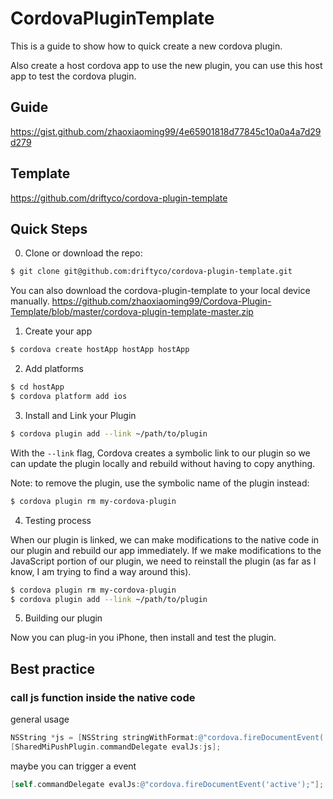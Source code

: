 
# CordovaPluginTemplate
This is a guide to show how to quick create a new cordova plugin.

Also create a host cordova app to use the new plugin, you can use this host app to test the cordova plugin.



## Guide
https://gist.github.com/zhaoxiaoming99/4e65901818d77845c10a0a4a7d29d279


## Template
https://github.com/driftyco/cordova-plugin-template


## Quick Steps

0. Clone or download the repo:

```bash
$ git clone git@github.com:driftyco/cordova-plugin-template.git
```

You can also download the cordova-plugin-template to your local device manually.
https://github.com/zhaoxiaoming99/Cordova-Plugin-Template/blob/master/cordova-plugin-template-master.zip


1. Create your app

```bash
$ cordova create hostApp hostApp hostApp
```


2. Add platforms

```bash
$ cd hostApp
$ cordova platform add ios
```


3. Install and Link your Plugin

```bash
$ cordova plugin add --link ~/path/to/plugin
```

With the `--link` flag, Cordova creates a symbolic link to our plugin so we can update the plugin locally and rebuild without having to copy anything.

Note: to remove the plugin, use the symbolic name of the plugin instead:

```bash
$ cordova plugin rm my-cordova-plugin
```

4. Testing process

When our plugin is linked, we can make modifications to the native code in our plugin and rebuild our app immediately. If we make modifications to the JavaScript portion of our plugin, we need to reinstall the plugin (as far as I know, I am trying to find a way around this).

```bash
$ cordova plugin rm my-cordova-plugin
$ cordova plugin add --link ~/path/to/plugin
```

5. Building our plugin

Now you can plug-in you iPhone, then install and test the plugin.

## Best practice

### call js function inside the native code
general usage
```Objective-C
NSString *js = [NSString stringWithFormat:@"cordova.fireDocumentEvent('mipush.%@',%@)", type, json];
[SharedMiPushPlugin.commandDelegate evalJs:js];
```
maybe you can trigger a event 
```Objective-C
[self.commandDelegate evalJs:@"cordova.fireDocumentEvent('active');"];
```
